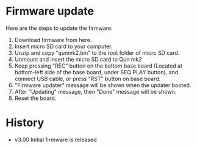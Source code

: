 # Firmware update

Here are the steps to update the firmware:

1. Download firmware from here.
2. Insert micro SD card to your computer.
3. Unzip and copy "qunmk2.bin" to the root folder of micro SD card.
4. Unmount and insert the micro SD card to Qun mk2
5. Keep pressing "REC" button on the bottom base board (Located at bottom-left side of the base board, under SEQ PLAY button), and connect USB cable, or press "RST" button on base board.
6. "Firmware updater" message will be shown when the updater booted.
7. After "Updating" message, then "Done" message will be shown.
8. Reset the board.

# History

- v3.00 Initial firmware is released
